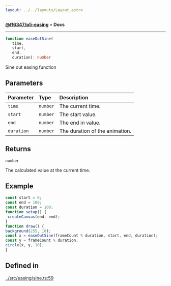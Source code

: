 ```yaml
---
layout: ../../layouts/Layout.astro
---
```


[**@ff6347/p5-easing**](README.md) • **Docs**

***

```ts
function easeOutSine(
   time, 
   start, 
   end, 
   duration): number
```

Sine out easing function

## Parameters

| Parameter | Type | Description |
| :------ | :------ | :------ |
| `time` | `number` | The current time. |
| `start` | `number` | The start value. |
| `end` | `number` | The end in value. |
| `duration` | `number` | The duration of the animation. |

## Returns

`number`

The calculated value at the current time.

## Example

```ts
const start = 0;
const end = 100;
const duration = 100;
function setup() {
 createCanvas(end, end);
}
function draw() {
background(255, 10);
const x = easeOutSine(frameCount % duration, start, end, duration);
const y = frameCount % duration;
circle(x, y, 10);
}
```

## Defined in

[../src/easing/sine.ts:59](https://github.com/ff6347/p5-easing/blob/226687d365587d73a12ac8d460667a1a198c05c5/src/easing/sine.ts#L59)
